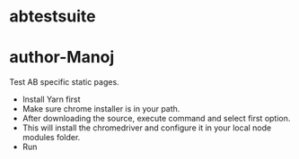 # abtestsuite
# author-Manoj
Test AB specific static pages.

- Install Yarn first
- Make sure chrome installer is in your path.
- After downloading the source, execute <yarn run> command and select first option.
- This will install the chromedriver and configure it in your local node modules folder.
- Run <yarn test>
